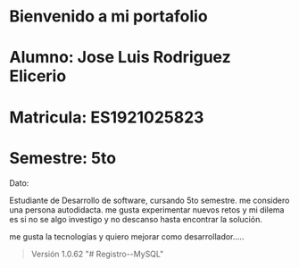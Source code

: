 # Bienvenido a mi portafolio 
# Alumno: Jose Luis Rodriguez Elicerio
# Matricula: ES1921025823
# Semestre: 5to

Dato: 

Estudiante  de Desarrollo de software, cursando 5to semestre. me considero una persona autodidacta.
me gusta experimentar nuevos retos y mi dilema es si no se algo investigo y no descanso hasta encontrar la solución.

me gusta la tecnologías y quiero mejorar como desarrollador.....

> Versión 1.0.62
"# Registro--MySQL" 
